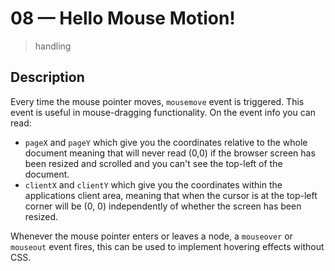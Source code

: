 # 08 &mdash; Hello Mouse Motion!
> handling 

## Description

Every time the mouse pointer moves, `mousemove` event is triggered. This event is useful in mouse-dragging functionality. On the event info you can read:
+ `pageX` and `pageY` which give you the coordinates relative to the whole document meaning that will never read (0,0) if the browser screen has been resized and scrolled and you can't see the top-left of the document.
+ `clientX` and `clientY` which give you the coordinates within the applications client area, meaning that when the cursor is at the top-left corner will be (0, 0) independently of whether the screen has been resized.

Whenever the mouse pointer enters or leaves a node, a `mouseover` or `mouseout` event fires, this can be used to implement hovering effects without CSS.